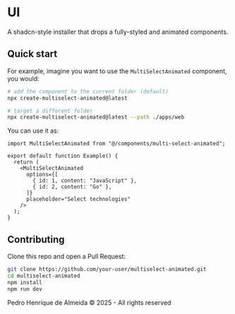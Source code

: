 # UI

A shadcn-style installer that drops a fully-styled and animated components.

## Quick start

For example, imagine you want to use the `MultiSelectAnimated` component, you would:

```bash
# add the component to the current folder (default)
npx create-multiselect-animated@latest

# target a different folder
npx create-multiselect-animated@latest --path ./apps/web
```

You can use it as:

```tsx
import MultiSelectAnimated from "@/components/multi-select-animated";

export default function Example() {
  return (
    <MultiSelectAnimated
      options={[
        { id: 1, content: "JavaScript" },
        { id: 2, content: "Go" },
      ]}
      placeholder="Select technologies"
    />
  );
}
```

## Contributing

Clone this repo and open a Pull Request:

```bash
git clone https://github.com/your-user/multiselect-animated.git
cd multiselect-animated
npm install
npm run dev
```

Pedro Henrique de Almeida © 2025 - All rights reserved
